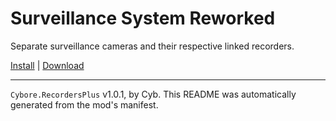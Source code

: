 # Surveillance System Reworked

Separate surveillance cameras and their respective linked recorders.

[Install](https://hitman-resources.netlify.app/smf-install-link/https://github.com/Cybore8/Surveillance-Reworked/releases/latest/download/mod.framework.zip) | [Download](https://github.com/Cybore8/Surveillance-Reworked/releases/latest/download/mod.framework.zip)

---

`Cybore.RecordersPlus` v1.0.1, by Cyb. This README was automatically generated from the mod's manifest.

